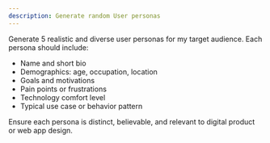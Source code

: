 ```yaml
---
description: Generate random User personas
---
```


Generate 5 realistic and diverse user personas for my target audience.
Each persona should include:
- Name and short bio
- Demographics: age, occupation, location
- Goals and motivations
- Pain points or frustrations
- Technology comfort level
- Typical use case or behavior pattern

Ensure each persona is distinct, believable, and relevant to digital product or web app design.
